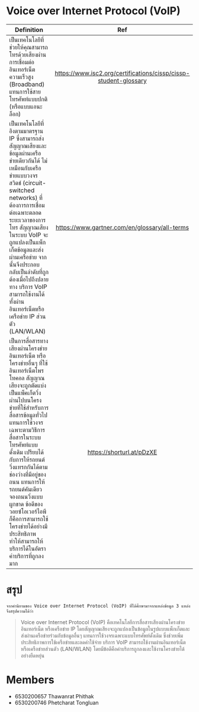 # Voice over Internet Protocol (VoIP)
| Definition    | Ref   |
|-----|:-----:|       
|เป็นเทคโนโลยีที่ช่วยให้คุณสามารถโทรด้วยเสียงผ่านการเชื่อมต่ออินเทอร์เน็ตความเร็วสูง (Broadband) แทนการใช้สายโทรศัพท์แบบปกติ (หรือแบบแอนะล็อก) | https://www.isc2.org/certifications/cissp/cissp-student-glossary|
|เป็นเทคโนโลยีที่อิงตามมาตรฐาน IP ซึ่งสามารถส่งสัญญาณเสียงและข้อมูลผ่านเครือข่ายเดียวกันได้ ไม่เหมือนกับเครือข่ายแบบวงจรสวิตช์ (circuit-switched networks) ที่ต้องการการเชื่อมต่อเฉพาะตลอดระยะเวลาของการโทร สัญญาณเสียงในระบบ VoIP จะถูกแปลงเป็นแพ็กเก็ตข้อมูลและส่งผ่านเครือข่าย จากนั้นจึงประกอบกลับเป็นลำดับที่ถูกต้องเมื่อไปถึงปลายทาง บริการ VoIP สามารถใช้งานได้ทั้งผ่านอินเทอร์เน็ตหรือเครือข่าย IP ส่วนตัว (LAN/WLAN) | https://www.gartner.com/en/glossary/all-terms|
|เป็นการสื่อสารทางเสียงผ่านโครงข่ายอินเทอร์เน็ต หรือโครงข่ายอื่นๆ ที่ใช้อินเทอร์เน็ตโพรโทคอล สัญญาณเสียงจะถูกตัดแบ่งเป็นแพ็คเก็ตวิ่งผ่านไปบนโครงข่ายที่ใช้สำหรับการสื่อสารข้อมูลทั่วไป แทนการใช้วงจรเฉพาะตามวิธีการสื่อสารในระบบโทรศัพท์แบบดั้งเดิม เปรียบได้กับการให้รถยนต์วิ่งแทรกกันได้ตามช่องว่างที่มีอยู่ของถนน แทนการให้รถยนต์คันเดียวจองถนนวิ่งแบบผูกขาด ข้อดีของวอยซ์โอเวอร์ไอพีก็คือการสามารถใช้โครงข่ายได้อย่างมีประสิทธิภาพ ทำให้สามารถให้บริการได้ในอัตราค่าบริการที่ถูกลงมาก|https://shorturl.at/pDzXE |
# สรุป
    จากคำนิยามของ Voice over Internet Protocol (VoIP) ที่ได้ศึกษามาจากแหล่งข้อมูล 3 แหล่ง จึงสรุปความได้ว่า
> Voice over Internet Protocol (VoIP) คือเทคโนโลยีการสื่อสารเสียงผ่านโครงข่ายอินเทอร์เน็ต
หรือเครือข่าย IP โดยสัญญาณเสียงจะถูกแปลงเป็นข้อมูลในรูปแบบแพ็กเก็ตและส่งผ่านเครือข่ายร่วมกับข้อมูลอื่นๆ แทนการใช้วงจรเฉพาะแบบโทรศัพท์ดั้งเดิม ซึ่งช่วยเพิ่มประสิทธิภาพการใช้เครือข่ายและลดค่าใช้จ่าย บริการ VoIP สามารถใช้งานผ่านอินเทอร์เน็ตหรือเครือข่ายส่วนตัว (LAN/WLAN) โดยมีข้อดีคือค่าบริการถูกลงและใช้งานโครงข่ายได้อย่างยืดหยุ่น
# Members
- 6530200657 Thawanrat Phithak
- 6530200746 Phetcharat Tongluan



